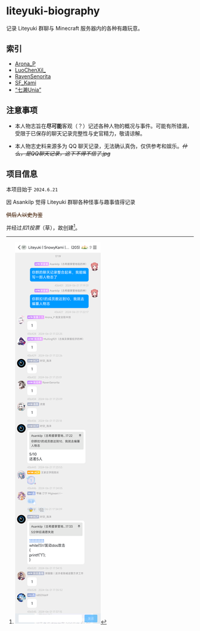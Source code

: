 <style>.record-text {color: #3F1B00; font-weight: lighter;} </style>

# liteyuki-biography

记录 Liteyuki 群聊与 Minecraft 服务器内的各种有趣玩意。
## 索引
- [Arona_P](./User/Arona_P)
- [LuoChenXil_](./User/LuoChenXil_)
- [RavenSenorita](./User/RavenSenorita)
- [SF_Kami](./User/SF_Kami)
- [“七濑Unia”](./User/Unia)

## 注意事项

- 本人物志旨在**尽可能**客观（？）记述各种人物的概况与事件。可能有所错漏，受限于已保存的聊天记录完整性与史官精力，敬请谅解。
  
- 本人物志史料来源多为 QQ 聊天记录，无法确认真伪，仅供参考和娱乐。*~~什么，是QQ聊天记录，这下不得不信了.jpg~~*

## 项目信息

  本项目始于 `2024.6.21`
  
  
  因 Asankilp 觉得 Liteyuki 群聊各种怪事与趣事值得记录
  
  <p class="record-text"><s>供后人以史为鉴</s></p>
  
  并经过*扣1投票*（草），故创建[^1]。 

 [^1]: ![扣一发动ddos](img/motivation.png)